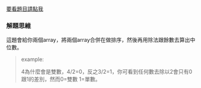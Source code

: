 [要看題目請點我](https://leetcode.com/problems/median-of-two-sorted-arrays/)

### 解題思維
這題會給你兩個array，將兩個array合併在做排序，然後再用除法跟餘數去算出中位數。

> example:
> 
> 4為什麼會是雙數，4/2=0，反之3/2=1，你可看到任何數去除以2會只有0跟1的差別，然而0=雙數 1=單數。
